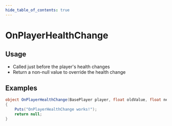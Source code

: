 ```yaml
---
hide_table_of_contents: true
---
```


# OnPlayerHealthChange

## Usage

* Called just before the player's health changes
* Return a non-null value to override the health change

## Examples

```csharp title=""
object OnPlayerHealthChange(BasePlayer player, float oldValue, float newValue)
{
    Puts("OnPlayerHealthChange works!");
    return null;
}
```
